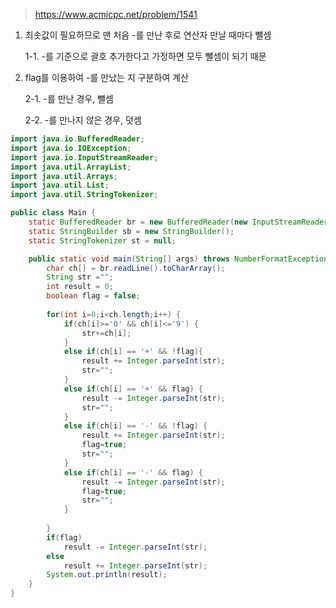 > https://www.acmicpc.net/problem/1541
>

1. 최솟값이 필요하므로 맨 처음 -를 만난 후로 연산자 만날 때마다 뺄셈
   
      1-1. -를 기준으로 괄호 추가한다고 가정하면 모두 뺄셈이 되기 때문
   
2. flag를 이용하여 -를 만났는 지 구분하여 계산

     2-1. -를 만난 경우, 뺄셈

     2-2. -를 만나지 않은 경우, 덧셈
```java
import java.io.BufferedReader;
import java.io.IOException;
import java.io.InputStreamReader;
import java.util.ArrayList;
import java.util.Arrays;
import java.util.List;
import java.util.StringTokenizer;

public class Main {
	static BufferedReader br = new BufferedReader(new InputStreamReader(System.in));
	static StringBuilder sb = new StringBuilder();
	static StringTokenizer st = null;

	public static void main(String[] args) throws NumberFormatException, IOException {
		char ch[] = br.readLine().toCharArray();
		String str ="";
		int result = 0;
		boolean flag = false;
		
		for(int i=0;i<ch.length;i++) {
			if(ch[i]>='0' && ch[i]<='9') {
				str+=ch[i];
			}
			else if(ch[i] == '+' && !flag){
				result += Integer.parseInt(str);							
				str="";
			}
			else if(ch[i] == '+' && flag) {
				result -= Integer.parseInt(str);
				str="";
			}
			else if(ch[i] == '-' && !flag) {
				result += Integer.parseInt(str);
				flag=true;
				str="";
			}
			else if(ch[i] == '-' && flag) {
				result -= Integer.parseInt(str);
				flag=true;
				str="";
			}
			
		}
		if(flag)
			result -= Integer.parseInt(str);
		else
			result += Integer.parseInt(str);
		System.out.println(result);
	}
}
